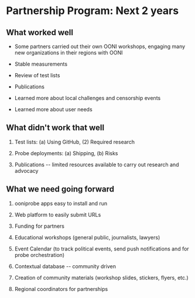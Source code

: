 # Partnership Program: Next 2 years

## What worked well

* Some partners carried out their own OONI workshops, engaging many new organizations in their regions with OONI

* Stable measurements

* Review of test lists

* Publications

* Learned more about local challenges and censorship events

* Learned more about user needs

## What didn't work that well

1. Test lists: (a) Using GitHub, (2) Required research

2. Probe deployments: (a) Shipping, (b) Risks

3. Publications -- limited resources available to carry out research and advocacy

## What we need going forward

1. ooniprobe apps easy to install and run

2. Web platform to easily submit URLs

3. Funding for partners

4. Educational workshops (general public, journalists, lawyers)

5. Event Calendar (to track political events, send push notifications and for probe orchestration)

6. Contextual database -- community driven

7. Creation of community materials (workshop slides, stickers, flyers, etc.)

8. Regional coordinators for partnerships